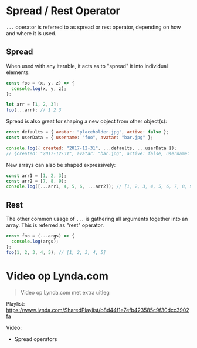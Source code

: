 # Spread / Rest Operator

`...` operator is referred to as spread or rest operator, depending on how and where it is used.

## Spread

When used with any iterable, it acts as to "spread" it into individual elements:

```javascript
const foo = (x, y, z) => {
  console.log(x, y, z);
};

let arr = [1, 2, 3];
foo(...arr); // 1 2 3
```

Spread is also great for shaping a new object from other object(s):

```javascript
const defaults = { avatar: "placeholder.jpg", active: false };
const userData = { username: "foo", avatar: "bar.jpg" };

console.log({ created: "2017-12-31", ...defaults, ...userData });
// {created: "2017-12-31", avatar: "bar.jpg", active: false, username: "foo"}
```

New arrays can also be shaped expressively:

```javascript
const arr1 = [1, 2, 3];
const arr2 = [7, 8, 9];
console.log([...arr1, 4, 5, 6, ...arr2]); // [1, 2, 3, 4, 5, 6, 7, 8, 9]
```

## Rest

The other common usage of `...` is gathering all arguments together into an array. This is referred as "rest" operator.

```javascript
const foo = (...args) => {
  console.log(args);
};
foo(1, 2, 3, 4, 5); // [1, 2, 3, 4, 5]
```

# Video op Lynda.com

> Video op Lynda.com met extra uitleg

Playlist: https://www.lynda.com/SharedPlaylist/b8d44f1e7efb423585c9f30dcc3902fa

Video:

- Spread operators
